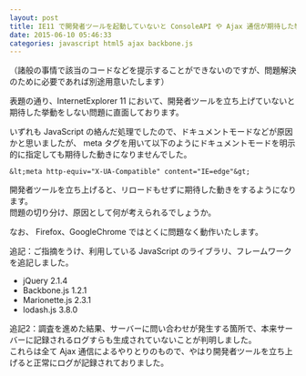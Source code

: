 ```yaml
---
layout: post
title: IE11 で開発者ツールを起動していないと ConsoleAPI や Ajax 通信が期待した挙動をしない
date: 2015-06-10 05:46:33
categories: javascript html5 ajax backbone.js
---
```

<p>（諸般の事情で該当のコードなどを提示することができないのですが、問題解決のために必要であれば別途用意いたします）</p>

<p>表題の通り、InternetExplorer 11 において、開発者ツールを立ち上げていないと期待した挙動をしない問題に直面しております。</p>

<p>いずれも JavaScript の絡んだ処理でしたので、ドキュメントモードなどが原因かと思いましたが、 meta タグを用いて以下のようにドキュメントモードを明示的に指定しても期待した動きになりませんでした。</p>

```
&lt;meta http-equiv="X-UA-Compatible" content="IE=edge"&gt;
```

<p>開発者ツールを立ち上げると、リロードもせずに期待した動きをするようになります。<br>
問題の切り分け、原因として何が考えられるでしょうか。</p>

<p>なお、 Firefox、GoogleChrome ではとくに問題なく動作いたします。</p>

<p>追記：ご指摘をうけ、利用している JavaScript のライブラリ、フレームワークを追記しました。</p>

<ul>
<li>jQuery 2.1.4</li>
<li>Backbone.js 1.2.1</li>
<li>Marionette.js 2.3.1</li>
<li>lodash.js 3.8.0</li>
</ul>

<p>追記2：調査を進めた結果、サーバーに問い合わせが発生する箇所で、本来サーバーに記録されるログすらも生成されていないことが判明しました。<br>
これらは全て Ajax 通信によるやりとりのもので、やはり開発者ツールを立ち上げると正常にログが記録されておりました。</p>
